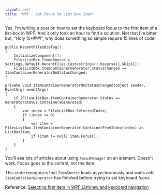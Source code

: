```yaml
---
layout: post
title: "WPF - Set Focus to List Box Item"
---
```


Yes, I'm writing a post on how to set the keyboard focus to the first item of a list-box in WPF. And it only took an hour to find a solution. Not that I'm bitter but, "Holy %*@#!", why does something so simple require 15 lines of code!

    public RecentFilesDialog()
    {
        InitializeComponent();
        FilesListBox.ItemsSource = Settings.Default.RecentFiles.Cast<string>().Reverse().Skip(1);
        FilesListBox.ItemContainerGenerator.StatusChanged += ItemContainerGeneratorOnStatusChanged;
    }
    
    private void ItemContainerGeneratorOnStatusChanged(object sender, EventArgs eventArgs)
    {
        if (FilesListBox.ItemContainerGenerator.Status == GeneratorStatus.ContainersGenerated)
        {
            var index = FilesListBox.SelectedIndex;
            if (index >= 0)
            {
                var item = FilesListBox.ItemContainerGenerator.ContainerFromIndex(index) as ListBoxItem;
                if (item != null) item.Focus();
            }
        }
    }

You'll see lots of articles about using `FocusManager` on an element. Doesn't work. Focus goes to the control, not the item.

This code recognizes that `ItemSource` loads asynchronously and waits until `ItemContainerGenerator` has finished before trying to set keyboard focus.

Reference: [Selecting first item in WPF ListView and keyboard navigation](http://cytivrat.blogspot.com/2011/05/selecting-first-item-in-wpf-listview.html)